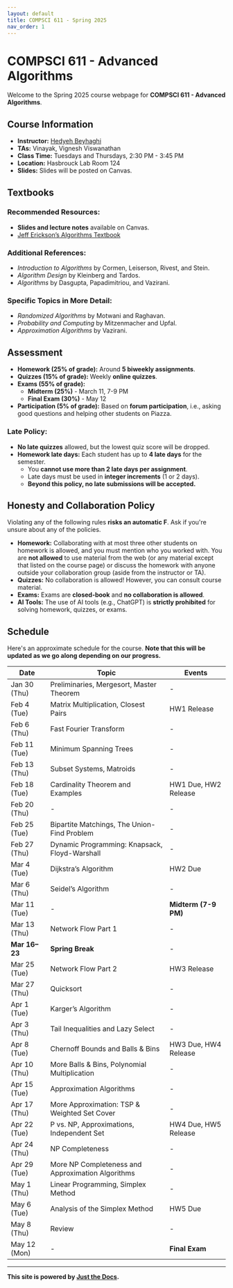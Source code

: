 ```yaml
---
layout: default
title: COMPSCI 611 - Spring 2025
nav_order: 1
---
```


# COMPSCI 611 - Advanced Algorithms
Welcome to the Spring 2025 course webpage for **COMPSCI 611 - Advanced Algorithms**.

## Course Information
- **Instructor:** [Hedyeh Beyhaghi](https://hedyehbeyhaghi.github.io)
- **TAs:** Vinayak, Vignesh Viswanathan
- **Class Time:** Tuesdays and Thursdays, 2:30 PM - 3:45 PM
- **Location:** Hasbrouck Lab Room 124
- **Slides:** Slides will be posted on Canvas.

## Textbooks

### Recommended Resources:
- **Slides and lecture notes** available on Canvas.
- [Jeff Erickson’s Algorithms Textbook](https://jeffe.cs.illinois.edu/teaching/algorithms)

### Additional References:
- *Introduction to Algorithms* by Cormen, Leiserson, Rivest, and Stein.
- *Algorithm Design* by Kleinberg and Tardos.
- *Algorithms* by Dasgupta, Papadimitriou, and Vazirani.

### Specific Topics in More Detail:
- *Randomized Algorithms* by Motwani and Raghavan.
- *Probability and Computing* by Mitzenmacher and Upfal.
- *Approximation Algorithms* by Vazirani.

## Assessment

- **Homework (25% of grade):** Around **5 biweekly assignments**. 
- **Quizzes (15% of grade):** Weekly **online quizzes**. 
- **Exams (55% of grade):**  
  - **Midterm (25%)** - March 11, 7-9 PM  
  - **Final Exam (30%)** - May 12  
- **Participation (5% of grade):** Based on **forum participation**, i.e., asking good questions and helping other students on Piazza.

### Late Policy:
- **No late quizzes** allowed, but the lowest quiz score will be dropped.
- **Homework late days:** Each student has up to **4 late days** for the semester.
  - You **cannot use more than 2 late days per assignment**.
  - Late days must be used in **integer increments** (1 or 2 days).
  - **Beyond this policy, no late submissions will be accepted.**
 
## Honesty and Collaboration Policy

Violating any of the following rules **risks an automatic F**. Ask if you're unsure about any of the policies.

- **Homework:** Collaborating with at most three other students on homework is allowed, and you must mention who you worked with. You are **not allowed** to use material from the web (or any material except that listed on the course page) or discuss the homework with anyone outside your collaboration group (aside from the instructor or TA).
- **Quizzes:** No collaboration is allowed! However, you can consult course material.
- **Exams:** Exams are **closed-book** and **no collaboration is allowed**.
- **AI Tools:** The use of AI tools (e.g., ChatGPT) is **strictly prohibited** for solving homework, quizzes, or exams.   
## Schedule

Here's an approximate schedule for the course. **Note that this will be updated as we go along depending on our progress.**

| Date        | Topic                                      | Events             |
|------------|-------------------------------------------|--------------------|
| Jan 30 (Thu)  | Preliminaries, Mergesort, Master Theorem | -                  |
| Feb 4 (Tue)   | Matrix Multiplication, Closest Pairs     | HW1 Release        |
| Feb 6 (Thu)   | Fast Fourier Transform                   | -                  |
| Feb 11 (Tue)  | Minimum Spanning Trees                   | -                  |
| Feb 13 (Thu)  | Subset Systems, Matroids                 | -                  |
| Feb 18 (Tue)  | Cardinality Theorem and Examples         | HW1 Due, HW2 Release |
| Feb 20 (Thu)  | -                                        | -                  |
| Feb 25 (Tue)  | Bipartite Matchings, The Union-Find Problem | -                  |
| Feb 27 (Thu)  | Dynamic Programming: Knapsack, Floyd-Warshall | -                  |
| Mar 4 (Tue)   | Dijkstra’s Algorithm                     | HW2 Due            |
| Mar 6 (Thu)   | Seidel’s Algorithm                       | -                  |
| Mar 11 (Tue)  | -                                        | **Midterm (7-9 PM)** |
| Mar 13 (Thu)  | Network Flow Part 1                      | -                  |
| **Mar 16–23** | **Spring Break**                         | -                  |
| Mar 25 (Tue)  | Network Flow Part 2                      | HW3 Release        |
| Mar 27 (Thu)  | Quicksort                                | -                  |
| Apr 1 (Tue)   | Karger’s Algorithm                       | -                  |
| Apr 3 (Thu)   | Tail Inequalities and Lazy Select       | -                  |
| Apr 8 (Tue)   | Chernoff Bounds and Balls & Bins       | HW3 Due, HW4 Release |
| Apr 10 (Thu)  | More Balls & Bins, Polynomial Multiplication | -                  |
| Apr 15 (Tue)  | Approximation Algorithms                | -                  |
| Apr 17 (Thu)  | More Approximation: TSP & Weighted Set Cover | -                  |
| Apr 22 (Tue)  | P vs. NP, Approximations, Independent Set | HW4 Due, HW5 Release |
| Apr 24 (Thu)  | NP Completeness                         | -                  |
| Apr 29 (Tue)  | More NP Completeness and Approximation Algorithms | -                  |
| May 1 (Thu)   | Linear Programming, Simplex Method     | -                  |
| May 6 (Tue)   | Analysis of the Simplex Method         | HW5 Due            |
| May 8 (Thu)   | Review                                  | -                  |
| May 12 (Mon)  | -                                        | **Final Exam**     |

---

**This site is powered by [Just the Docs](https://just-the-docs.github.io/).**
